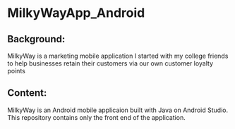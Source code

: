 # MilkyWayApp_Android
## Background: 
MilkyWay is a marketing mobile application I started with my college friends to help businesses retain their customers via our own customer loyalty points
## Content: 
MilkyWay is an Android mobile applicaion built with Java on Android Studio. This repository contains only the front end of the application.
